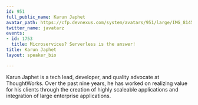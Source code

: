 ```yaml
---
id: 951
full_public_name: Karun Japhet
avatar_path: https://cfp.devnexus.com/system/avatars/951/large/IMG_8145.jpg?1508369810
twitter_name: javatarz
events:
- id: 1753
  title: Microservices? Serverless is the answer!
title: Karun Japhet
layout: speaker_bio

---
```

Karun Japhet is a tech lead, developer, and quality advocate at ThoughtWorks. Over the past nine years, he has worked on realizing value for his clients through the creation of highly scaleable applications and integration of large enterprise applications.
